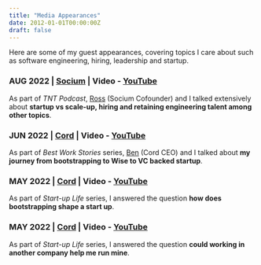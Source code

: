 ```yaml
---
title: "Media Appearances"
date: 2012-01-01T00:00:00Z
draft: false
---
```


Here are some of my guest appearances, covering topics I care about such as software engineering, hiring, leadership and startup.

### AUG 2022 | [Socium](https://socium.team) | Video - [YouTube](https://www.youtube.com/watch?v=IwR-PdqvkqY)

As part of *TNT Podcast*, [Ross](https://www.linkedin.com/in/ross-barnett-0017a615/) (Socium Cofounder) and I talked extensively about **startup vs scale-up, hiring and retaining engineering talent among other topics**.

### JUN 2022 | [Cord](https://cord.co) | Video - [YouTube](https://www.youtube.com/watch?v=23VBotE4IfM)

As part of *Best Work Stories* series, [Ben](https://www.linkedin.com/in/benhs/) (Cord CEO) and I talked about **my journey from bootstrapping to Wise to VC backed startup**.

### MAY 2022 | [Cord](https://cord.co) | Video - [YouTube](https://www.youtube.com/watch?v=aOW4IGCHW6s)

As part of *Start-up Life* series, I answered the question **how does bootstrapping shape a start up**.

### MAY 2022 | [Cord](https://cord.co) | Video - [YouTube](https://www.youtube.com/watch?v=86pfPAFonxU)

As part of *Start-up Life* series, I answered the question **could working in another company help me run mine**.